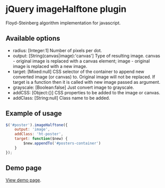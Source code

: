 # jQuery imageHalftone plugin

Floyd-Steinberg algorithm implementation for javascript.

## Available options ##

* radius: [Integer:1] Number of pixels per dot.
* output: [String(canvas|image):'canvas'] Type of resulting image. canvas - original image is replaced with a canvas element; image - original image is replaced with a new image.
* target: [Mixed:null] CSS selector of the container to append new converted image (or canvas) to. Original image will not be replaced. If target is a function then it is called with new image passed as argument.
* grayscale: [Boolean:false] Just convert image to grayscale.
* addCSS: [Object:{}] CSS properties to be added to the image or canvas.
* addClass: [String:null] Class name to be added.

## Example of usage ##

```javascript
$('#poster').imageHalftone({
    output: 'image',
    addClass: 'ht-poster',
    target: function($new) {
    	$new.appendTo('#posters-container')
    }
});
```

## Demo page ##

[View demo page].

[View demo page]: http://dfsq.info/projects/imageHalftone
